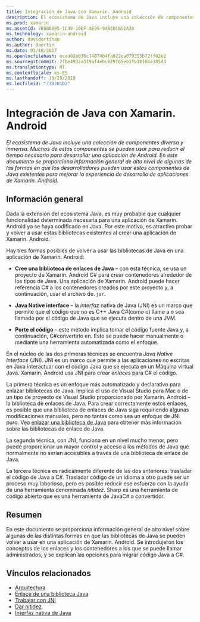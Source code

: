 ```yaml
---
title: Integración de Java con Xamarin. Android
description: El ecosistema de Java incluye una colección de componentes diversa y inmensa. Muchos de estos componentes se pueden usar para reducir el tiempo necesario para desarrollar una aplicación de Android. En este documento se proporciona información general de alto nivel de algunas de las formas en que los desarrolladores pueden usar estos componentes de Java existentes para mejorar la experiencia de desarrollo de aplicaciones de Xamarin. Android.
ms.prod: xamarin
ms.assetid: 7B5B8695-1C49-19BF-AE99-948CDCBD2A20
ms.technology: xamarin-android
author: davidortinau
ms.author: daortin
ms.date: 01/18/2017
ms.openlocfilehash: ecaa02e036c74074b4fa922ea079355b72ff02e2
ms.sourcegitcommit: 2fbe4932a319af4ebc829f65eb1fb1816ba305d3
ms.translationtype: MT
ms.contentlocale: es-ES
ms.lasthandoff: 10/29/2019
ms.locfileid: "73020102"
---
```

# <a name="java-integration-with-xamarinandroid"></a>Integración de Java con Xamarin. Android

_El ecosistema de Java incluye una colección de componentes diversa y inmensa. Muchos de estos componentes se pueden usar para reducir el tiempo necesario para desarrollar una aplicación de Android. En este documento se proporciona información general de alto nivel de algunas de las formas en que los desarrolladores pueden usar estos componentes de Java existentes para mejorar la experiencia de desarrollo de aplicaciones de Xamarin. Android._

## <a name="overview"></a>Información general

Dada la extensión del ecosistema Java, es muy probable que cualquier funcionalidad determinada necesaria para una aplicación de Xamarin. Android ya se haya codificado en Java. Por este motivo, es atractivo probar y volver a usar estas bibliotecas existentes al crear una aplicación de Xamarin. Android.

Hay tres formas posibles de volver a usar las bibliotecas de Java en una aplicación de Xamarin. Android: 

- **Cree una biblioteca de enlaces de Java** &ndash; con esta técnica, se usa un proyecto de Xamarin. Android C# para crear contenedores alrededor de los tipos de Java. Una aplicación de Xamarin. Android puede hacer referencia C# a los contenedores creados por este proyecto y, a continuación, usar el archivo de`.jar`. 

- **Java Native interface** &ndash; la *interfaz* nativa de Java (JNI) es un marco que permite que el código que no es C++ Java C#(como o) llame a o sea llamado por el código de Java que se ejecuta dentro de una JVM. 

- **Porte el código** &ndash; este método implica tomar el código fuente Java y, a continuación, C#convertirlo en. Esto se puede hacer manualmente o mediante una herramienta automatizada como el enfoque. 

En el núcleo de las dos primeras técnicas se encuentra *Java Native Interface* (JNI). JNI es un marco que permite a las aplicaciones no escritas en Java interactuar con el código Java que se ejecuta en un Máquina virtual Java. Xamarin. Android usa JNI para crear *enlaces* para C# el código. 

La primera técnica es un enfoque más automatizado y declarativo para enlazar bibliotecas de Java. Implica el uso de Visual Studio para Mac o de un tipo de proyecto de Visual Studio proporcionado por Xamarin. Android &ndash; la biblioteca de enlaces de Java. Para crear correctamente estos enlaces, es posible que una biblioteca de enlaces de Java siga requiriendo algunas modificaciones manuales, pero no tantas como sea un enfoque de JNI puro. Vea [enlazar una biblioteca de Java](~/android/platform/binding-java-library/index.md) para obtener más información sobre las bibliotecas de enlace de Java. 

La segunda técnica, con JNI, funciona en un nivel mucho menor, pero puede proporcionar un mayor control y acceso a los métodos de Java que normalmente no serían accesibles a través de una biblioteca de enlace de Java. 

La tercera técnica es radicalmente diferente de las dos anteriores: trasladar el código de Java a C#. Trasladar código de un idioma a otro puede ser un proceso muy laborioso, pero es posible reducir ese esfuerzo con la ayuda de una herramienta denominada *nitidez*. Sharp es una herramienta de código abierto que es una herramienta de JavaC# a convertidor. 

## <a name="summary"></a>Resumen

En este documento se proporciona información general de alto nivel sobre algunas de las distintas formas en que las bibliotecas de Java se pueden volver a usar en una aplicación de Xamarin. Android. Se introdujeron los conceptos de los enlaces y los contenedores a los que se puede llamar administrados, y se explican las opciones para migrar código Java a C#. 

## <a name="related-links"></a>Vínculos relacionados

- [Arquitectura](~/android/internals/architecture.md)
- [Enlace de una biblioteca Java](~/android/platform/binding-java-library/index.md)
- [Trabajar con JNI](~/android/platform/java-integration/working-with-jni.md)
- [Dar nitidez](https://github.com/slluis/sharpen)
- [Interfaz nativa de Java](https://docs.oracle.com/javase/7/docs/technotes~/jni/index.html)
